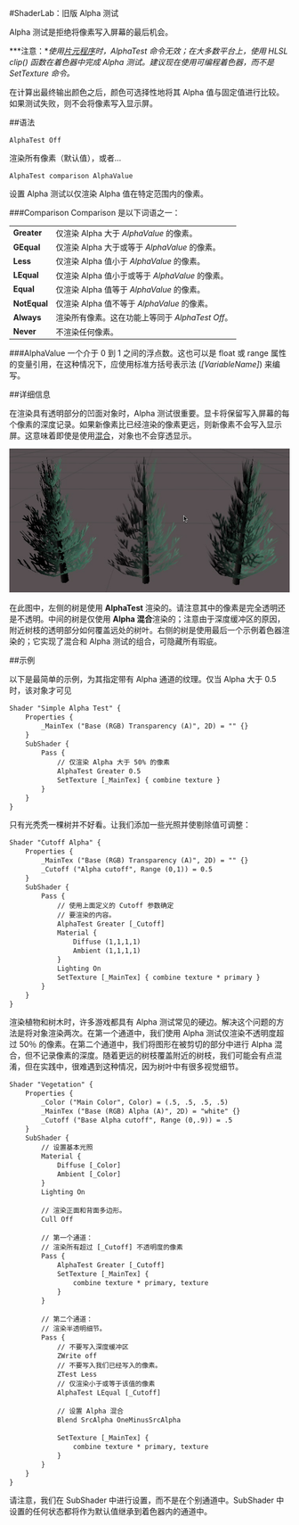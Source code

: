 #ShaderLab：旧版 Alpha 测试

Alpha 测试是拒绝将像素写入屏幕的最后机会。

***注意：**使用[片元程序](SL-ShaderPrograms.html)时，AlphaTest 命令无效；在大多数平台上，使用 HLSL clip() 函数在着色器中完成 Alpha 测试。建议现在使用可编程着色器，而不是 SetTexture 命令。*


在计算出最终输出颜色之后，颜色可选择性地将其 Alpha 值与固定值进行比较。如果测试失败，则不会将像素写入显示屏。


##语法

````
AlphaTest Off
````
渲染所有像素（默认值），或者...

````
AlphaTest comparison AlphaValue
````
设置 Alpha 测试以仅渲染 Alpha 值在特定范围内的像素。


###Comparison
Comparison 是以下词语之一：

| | |
|:---|:---|
|**Greater** |仅渲染 Alpha 大于 _AlphaValue_ 的像素。 |
|**GEqual** |仅渲染 Alpha 大于或等于 _AlphaValue_ 的像素。 |
|**Less** |仅渲染 Alpha 值小于 _AlphaValue_ 的像素。 |
|**LEqual** |仅渲染 Alpha 值小于或等于 _AlphaValue_ 的像素。 |
|**Equal** |仅渲染 Alpha 值等于 _AlphaValue_ 的像素。 |
|**NotEqual** |仅渲染 Alpha 值不等于 _AlphaValue_ 的像素。 |
|**Always** |渲染所有像素。这在功能上等同于 _AlphaTest Off_。 |
|**Never** |不渲染任何像素。 |

###AlphaValue
一个介于 0 到 1 之间的浮点数。这也可以是 float 或 range 属性的变量引用，在这种情况下，应使用标准方括号表示法 (_[VariableName]_) 来编写。


##详细信息

在渲染具有透明部分的凹面对象时，Alpha 测试很重要。显卡将保留写入屏幕的每个像素的深度记录。如果新像素比已经渲染的像素更远，则新像素不会写入显示屏。这意味着即使是使用[混合](SL-Blend.html)，对象也不会穿透显示。


![](../uploads/Main/sl-alphatest2.jpg) 

在此图中，左侧的树是使用 **AlphaTest** 渲染的。请注意其中的像素是完全透明还是不透明。中间的树是仅使用 **Alpha 混合**渲染的；注意由于深度缓冲区的原因，附近树枝的透明部分如何覆盖远处的树叶。右侧的树是使用最后一个示例着色器渲染的；它实现了混合和 Alpha 测试的组合，可隐藏所有瑕疵。


##示例

以下是最简单的示例，为其指定带有 Alpha 通道的纹理。仅当 Alpha 大于 0.5 时，该对象才可见



````
Shader "Simple Alpha Test" {
	Properties {
		_MainTex ("Base (RGB) Transparency (A)", 2D) = "" {}
	}
	SubShader {
		Pass {
			// 仅渲染 Alpha 大于 50% 的像素
			AlphaTest Greater 0.5
			SetTexture [_MainTex] { combine texture }
		}
	}
}
````

只有光秃秃一棵树并不好看。让我们添加一些光照并使剔除值可调整：


````
Shader "Cutoff Alpha" {
	Properties {
		_MainTex ("Base (RGB) Transparency (A)", 2D) = "" {}
		_Cutoff ("Alpha cutoff", Range (0,1)) = 0.5
	}
	SubShader {
		Pass {
			// 使用上面定义的 Cutoff 参数确定
			// 要渲染的内容。
			AlphaTest Greater [_Cutoff]
			Material {
				Diffuse (1,1,1,1)
				Ambient (1,1,1,1)
			}
			Lighting On
			SetTexture [_MainTex] { combine texture * primary }
		}
	}
}
````


渲染植物和树木时，许多游戏都具有 Alpha 测试常见的硬边。解决这个问题的方法是将对象渲染两次。在第一个通道中，我们使用 Alpha 测试仅渲染不透明度超过 50％ 的像素。在第二个通道中，我们将图形在被剪切的部分中进行 Alpha 混合，但不记录像素的深度。随着更远的树枝覆盖附近的树枝，我们可能会有点混淆，但在实践中，很难遇到这种情况，因为树叶中有很多视觉细节。




````
Shader "Vegetation" {
	Properties {
		_Color ("Main Color", Color) = (.5, .5, .5, .5)
		_MainTex ("Base (RGB) Alpha (A)", 2D) = "white" {}
		_Cutoff ("Base Alpha cutoff", Range (0,.9)) = .5
	}
	SubShader {
		// 设置基本光照
		Material {
			Diffuse [_Color]
			Ambient [_Color]
		}
		Lighting On

		// 渲染正面和背面多边形。
		Cull Off

		// 第一个通道：
		// 渲染所有超过 [_Cutoff] 不透明度的像素
		Pass {
			AlphaTest Greater [_Cutoff]
			SetTexture [_MainTex] {
				combine texture * primary, texture
			}
		}

		// 第二个通道：
		// 渲染半透明细节。
		Pass {
			// 不要写入深度缓冲区
			ZWrite off
			// 不要写入我们已经写入的像素。
			ZTest Less
			// 仅渲染小于或等于该值的像素
			AlphaTest LEqual [_Cutoff]

			// 设置 Alpha 混合
			Blend SrcAlpha OneMinusSrcAlpha

			SetTexture [_MainTex] {
				combine texture * primary, texture
			}
		}
	}
}
````

请注意，我们在 SubShader 中进行设置，而不是在个别通道中。SubShader 中设置的任何状态都将作为默认值继承到着色器内的通道中。
